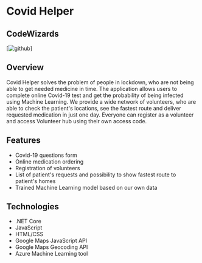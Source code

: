 # Covid Helper
## CodeWizards

[![github](https://imgur.com/4L5RcSx)]

## Overview
Covid Helper solves the problem of people in lockdown, who are not being able to get needed medicine in time. The application allows users to complete online Covid-19 test and get the probability of being infected using Machine Learning. We provide a wide network of volunteers, who are able to check the patient's locations, see the fastest route and deliver requested medication in just one day. Everyone can register as a volunteer and access Volunteer hub using their own access code.

## Features
* Covid-19 questions form
* Online medication ordering
* Registration of volunteers
* List of patient's requests and possibility to show fastest route to patient's homes
* Trained Machine Learning model based on our own data

## Technologies
* .NET Core
* JavaScript
* HTML/CSS
* Google Maps JavaScript API
* Google Maps Geocoding API
* Azure Machine Learning tool
